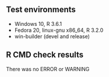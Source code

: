 ## Test environments
* Windows 10, R 3.6.1
* Fedora 20, linux-gnu x86_64, R 3.2.0
* win-builder (devel and release)

## R CMD check results
There was no ERROR or WARNING

